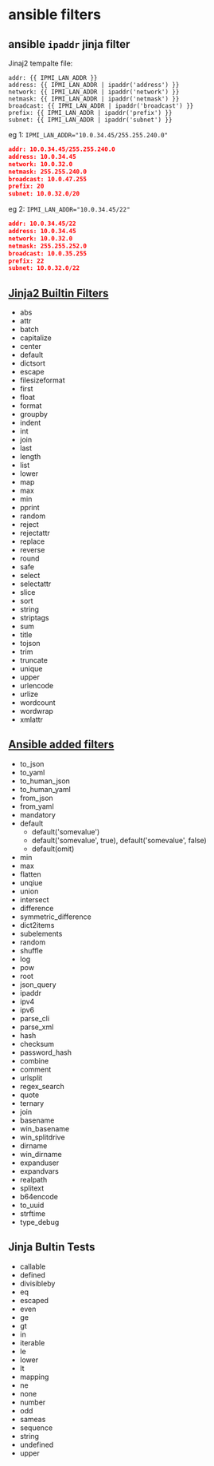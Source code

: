 # ansible filters


## ansible `ipaddr` jinja filter

Jinaj2 tempalte file:

```j2
addr: {{ IPMI_LAN_ADDR }}
address: {{ IPMI_LAN_ADDR | ipaddr('address') }}
network: {{ IPMI_LAN_ADDR | ipaddr('network') }}
netmask: {{ IPMI_LAN_ADDR | ipaddr('netmask') }}
broadcast: {{ IPMI_LAN_ADDR | ipaddr('broadcast') }}
prefix: {{ IPMI_LAN_ADDR | ipaddr('prefix') }}
subnet: {{ IPMI_LAN_ADDR | ipaddr('subnet') }}
```

eg 1: `IPMI_LAN_ADDR="10.0.34.45/255.255.240.0"`

```json
addr: 10.0.34.45/255.255.240.0
address: 10.0.34.45
network: 10.0.32.0
netmask: 255.255.240.0
broadcast: 10.0.47.255
prefix: 20
subnet: 10.0.32.0/20
```

eg 2: `IPMI_LAN_ADDR="10.0.34.45/22"`

```json
addr: 10.0.34.45/22
address: 10.0.34.45
network: 10.0.32.0
netmask: 255.255.252.0
broadcast: 10.0.35.255
prefix: 22
subnet: 10.0.32.0/22
```

## [Jinja2 Builtin Filters](http://jinja.pocoo.org/docs/2.10/templates/#builtin-filters)

- abs
- attr
- batch
- capitalize
- center
- default
- dictsort
- escape
- filesizeformat
- first
- float
- format
- groupby
- indent
- int
- join
- last
- length
- list
- lower
- map
- max
- min
- pprint
- random
- reject
- rejectattr
- replace
- reverse
- round
- safe
- select
- selectattr
- slice
- sort
- string
- striptags
- sum
- title
- tojson
- trim
- truncate
- unique
- upper
- urlencode
- urlize
- wordcount
- wordwrap
- xmlattr

## [Ansible added filters](https://docs.ansible.com/ansible/latest/user_guide/playbooks_filters.html)

- to_json
- to_yaml
- to_human_json
- to_human_yaml
- from_json
- from_yaml
- mandatory
- default
  - default('somevalue')
  - default('somevalue', true), default('somevalue', false)
  - default(omit)
- min
- max
- flatten
- unqiue
- union
- intersect
- difference
- symmetric_difference
- dict2items
- subelements
- random
- shuffle
- log
- pow
- root
- json_query
- ipaddr
- ipv4
- ipv6
- parse_cli
- parse_xml
- hash
- checksum
- password_hash
- combine
- comment
- urlsplit
- regex_search
- quote
- ternary
- join
- basename
- win_basename
- win_splitdrive
- dirname
- win_dirname
- expanduser
- expandvars
- realpath
- splitext
- b64encode
- to_uuid
- strftime
- type_debug

## Jinja Bultin Tests

- callable
- defined
- divisibleby
- eq
- escaped
- even
- ge
- gt
- in
- iterable
- le
- lower
- lt
- mapping
- ne
- none
- number
- odd
- sameas
- sequence
- string
- undefined
- upper
